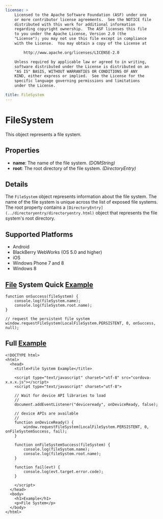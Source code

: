 ```yaml
---
license: >
    Licensed to the Apache Software Foundation (ASF) under one
    or more contributor license agreements.  See the NOTICE file
    distributed with this work for additional information
    regarding copyright ownership.  The ASF licenses this file
    to you under the Apache License, Version 2.0 (the
    "License"); you may not use this file except in compliance
    with the License.  You may obtain a copy of the License at

        http://www.apache.org/licenses/LICENSE-2.0

    Unless required by applicable law or agreed to in writing,
    software distributed under the License is distributed on an
    "AS IS" BASIS, WITHOUT WARRANTIES OR CONDITIONS OF ANY
    KIND, either express or implied.  See the License for the
    specific language governing permissions and limitations
    under the License.

title: FileSystem
---
```


FileSystem
==========

This object represents a file system.

Properties
----------

- __name__: The name of the file system. _(DOMString)_
- __root__: The root directory of the file system. _(DirectoryEntry)_

Details
-------

The `FileSystem` object represents information about the file system.
The name of the file system is unique across the list of exposed
file systems.  The root property contains a `[DirectoryEntry](../directoryentry/directoryentry.html)` object
that represents the file system's root directory.

Supported Platforms
-------------------

- Android
- BlackBerry WebWorks (OS 5.0 and higher)
- iOS
- Windows Phone 7 and 8
- Windows 8

[File](../fileobj/fileobj.html) System Quick [Example](../../storage/storage.opendatabase.html)
-------------------------

    function onSuccess(fileSystem) {
        console.log(fileSystem.name);
        console.log(fileSystem.root.name);
    }

    // request the persistent file system
    window.requestFileSystem(LocalFileSystem.PERSISTENT, 0, onSuccess, null);

Full [Example](../../storage/storage.opendatabase.html)
------------

    <!DOCTYPE html>
    <html>
      <head>
        <title>File System Example</title>

        <script type="text/javascript" charset="utf-8" src="cordova-x.x.x.js"></script>
        <script type="text/javascript" charset="utf-8">

        // Wait for device API libraries to load
        //
        document.addEventListener("deviceready", onDeviceReady, false);

        // device APIs are available
        //
        function onDeviceReady() {
            window.requestFileSystem(LocalFileSystem.PERSISTENT, 0, onFileSystemSuccess, fail);
        }

        function onFileSystemSuccess(fileSystem) {
            console.log(fileSystem.name);
            console.log(fileSystem.root.name);
        }

        function fail(evt) {
            console.log(evt.target.error.code);
        }

        </script>
      </head>
      <body>
        <h1>Example</h1>
        <p>File System</p>
      </body>
    </html>
